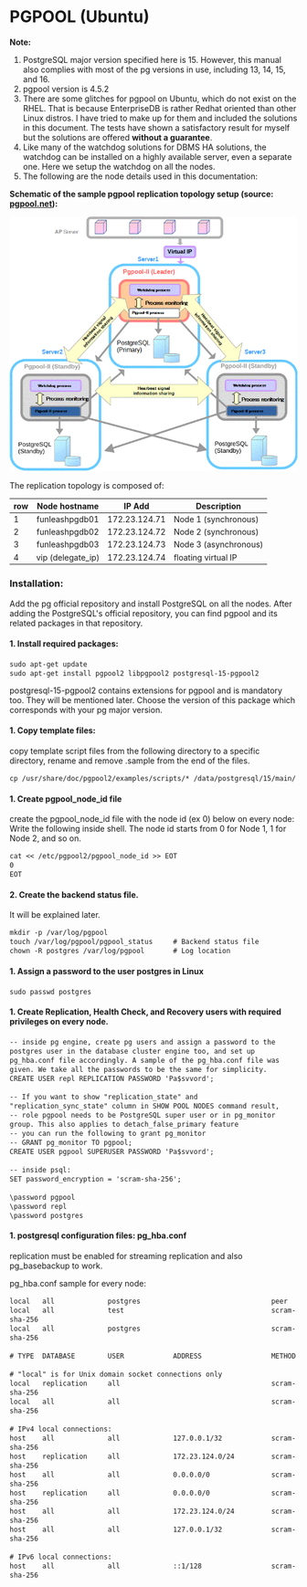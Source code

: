 # PGPOOL (Ubuntu)


**Note:**

1. PostgreSQL major version specified here is 15. However, this manual also complies with most of the pg versions in use, including 13, 14, 15, and 16.
2. pgpool version is 4.5.2
3. There are some glitches for pgpool on Ubuntu, which do not exist on the RHEL. That is because EnterpriseDB is rather Redhat oriented than other Linux distros. I have tried to make up for them and included the solutions in this document. The tests have shown a satisfactory result for myself but the solutions are offered **without a guarantee**.
4. Like many of the watchdog solutions for DBMS HA solutions, the watchdog can be installed on a highly available server, even a separate one. Here we setup the watchdog on all the nodes.
5. The following are the node details used in this documentation:

**Schematic of the sample pgpool replication topology setup (source: [pgpool.net](https://www.pgpool.net/docs/latest/en/html/example-cluster.html)):**

<div style="text-align:center;">
<img align="center" src="image/README/1721627485581.png" alt="1721627485581" style="width:600px;"/>
<br/>
</div>

<br/>
The replication topology is composed of:
<br/>

| row |   Node hostname   | IP Add        | Description            |
| --- | :---------------: | ------------- | ---------------------- |
| 1   |  funleashpgdb01  | 172.23.124.71 | Node 1 (synchronous)   |
| 2   |  funleashpgdb02  | 172.23.124.72 | Node 2 (synchronous)  |
| 3   |  funleashpgdb03  | 172.23.124.73 | Node 3 (asynchronous) |
| 4   | vip (delegate_ip) | 172.23.124.74 | floating virtual IP    |

### Installation:

Add the pg official repository and install PostgreSQL on all the nodes. After adding the PostgreSQL's official repository, you can find pgpool and its related packages in that repository.

#### 1. **Install required packages:**

```shell
sudo apt-get update
sudo apt-get install pgpool2 libpgpool2 postgresql-15-pgpool2
```

postgresql-15-pgpool2 contains extensions for pgpool and is mandatory too. They will be mentioned later. Choose the version of this package which corresponds with your pg major version.

#### 1. **Copy template files:**

copy template script files from the following directory to a specific directory, rename and remove .sample from the end of the files.

```shell
cp /usr/share/doc/pgpool2/examples/scripts/* /data/postgresql/15/main/
```

#### 1. **Create pgpool_node_id file**

create the pgpool_node_id file with the node id (ex 0) below on every node:
Write the following inside shell. The node id starts from 0 for Node 1, 1 for Node 2, and so on.

```
cat << /etc/pgpool2/pgpool_node_id >> EOT
0
EOT
```

#### 2. **Create the backend status file.**

It will be explained later.

```
mkdir -p /var/log/pgpool
touch /var/log/pgpool/pgpool_status		# Backend status file
chown -R postgres /var/log/pgpool		# Log location
```

#### 1. **Assign a password to the user postgres in Linux**

```shell
sudo passwd postgres
```

#### 1. **Create Replication, Health Check, and Recovery users with required privileges on every node.**

```pgsql
-- inside pg engine, create pg users and assign a password to the postgres user in the database cluster engine too, and set up pg_hba.conf file accordingly. A sample of the pg_hba.conf file was given. We take all the passwords to be the same for simplicity.
CREATE USER repl REPLICATION PASSWORD 'Pa$svvord';

-- If you want to show "replication_state" and "replication_sync_state" column in SHOW POOL NODES command result,
-- role pgpool needs to be PostgreSQL super user or in pg_monitor group. This also applies to detach_false_primary feature
-- you can run the following to grant pg_monitor
-- GRANT pg_monitor TO pgpool;
CREATE USER pgpool SUPERUSER PASSWORD 'Pa$svvord';

-- inside psql:
SET password_encryption = 'scram-sha-256';

\password pgpool
\password repl
\password postgres
```

#### 1. **postgresql configuration files: pg_hba.conf**

replication must be enabled for streaming replication and also pg_basebackup to work.

pg_hba.conf sample for every node:

```
local   all             postgres                                peer
local   all             test                                	scram-sha-256
local   all             postgres                                scram-sha-256

# TYPE  DATABASE        USER            ADDRESS                 METHOD

# "local" is for Unix domain socket connections only
local   replication     all                                     scram-sha-256
local   all             all                                     scram-sha-256

# IPv4 local connections:
host    all             all             127.0.0.1/32            scram-sha-256
host    replication     all             172.23.124.0/24         scram-sha-256
host    all             all             0.0.0.0/0             	scram-sha-256
host    replication     all             0.0.0.0/0             	scram-sha-256
host    all             all             172.23.124.0/24         scram-sha-256
host    all             all             127.0.0.1/32            scram-sha-256

# IPv6 local connections:
host    all             all             ::1/128                 scram-sha-256
```

